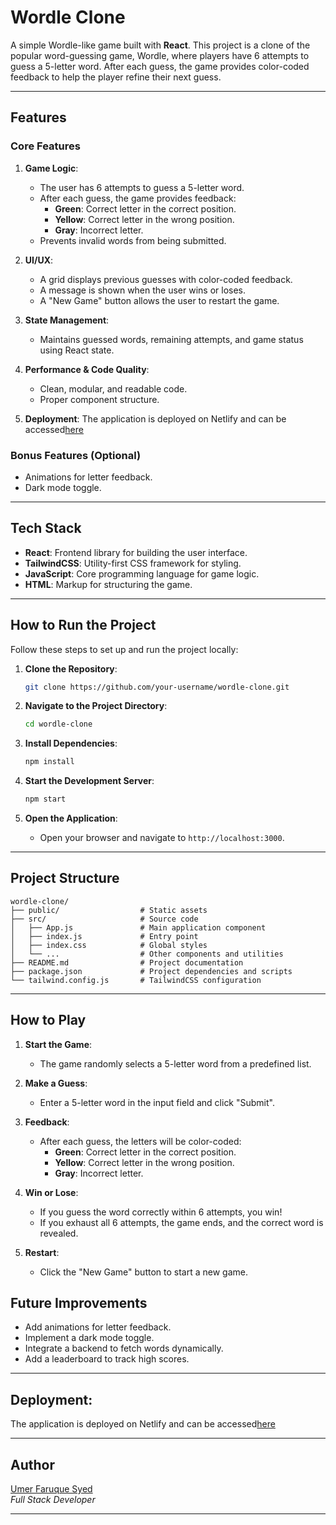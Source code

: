 # Wordle Clone

A simple Wordle-like game built with **React**. This project is a clone of the popular word-guessing game, Wordle, where players have 6 attempts to guess a 5-letter word. After each guess, the game provides color-coded feedback to help the player refine their next guess.

---

## Features

### Core Features
1. **Game Logic**:
   - The user has 6 attempts to guess a 5-letter word.
   - After each guess, the game provides feedback:
     - **Green**: Correct letter in the correct position.
     - **Yellow**: Correct letter in the wrong position.
     - **Gray**: Incorrect letter.
   - Prevents invalid words from being submitted.

2. **UI/UX**:
   - A grid displays previous guesses with color-coded feedback.
   - A message is shown when the user wins or loses.
   - A "New Game" button allows the user to restart the game.

3. **State Management**:
   - Maintains guessed words, remaining attempts, and game status using React state.

4. **Performance & Code Quality**:
   - Clean, modular, and readable code.
   - Proper component structure.
  
5. **Deployment**:
   The application is deployed on Netlify and can be accessed[here](https://my-wordleclone.netlify.app/)

### Bonus Features (Optional)
- Animations for letter feedback.
- Dark mode toggle.

---

## Tech Stack

- **React**: Frontend library for building the user interface.
- **TailwindCSS**: Utility-first CSS framework for styling.
- **JavaScript**: Core programming language for game logic.
- **HTML**: Markup for structuring the game.

---

## How to Run the Project

Follow these steps to set up and run the project locally:

1. **Clone the Repository**:
   ```bash
   git clone https://github.com/your-username/wordle-clone.git
   ```

2. **Navigate to the Project Directory**:
   ```bash
   cd wordle-clone
   ```

3. **Install Dependencies**:
   ```bash
   npm install
   ```

4. **Start the Development Server**:
   ```bash
   npm start
   ```

5. **Open the Application**:
   - Open your browser and navigate to `http://localhost:3000`.

---

## Project Structure

```
wordle-clone/
├── public/                  # Static assets
├── src/                     # Source code
│   ├── App.js               # Main application component
│   ├── index.js             # Entry point
│   ├── index.css            # Global styles
│   └── ...                  # Other components and utilities
├── README.md                # Project documentation
├── package.json             # Project dependencies and scripts
└── tailwind.config.js       # TailwindCSS configuration
```

---

## How to Play

1. **Start the Game**:
   - The game randomly selects a 5-letter word from a predefined list.

2. **Make a Guess**:
   - Enter a 5-letter word in the input field and click "Submit".

3. **Feedback**:
   - After each guess, the letters will be color-coded:
     - **Green**: Correct letter in the correct position.
     - **Yellow**: Correct letter in the wrong position.
     - **Gray**: Incorrect letter.

4. **Win or Lose**:
   - If you guess the word correctly within 6 attempts, you win!
   - If you exhaust all 6 attempts, the game ends, and the correct word is revealed.

5. **Restart**:
   - Click the "New Game" button to start a new game.


## Future Improvements

- Add animations for letter feedback.
- Implement a dark mode toggle.
- Integrate a backend to fetch words dynamically.
- Add a leaderboard to track high scores.

---

## Deployment:

The application is deployed on Netlify and can be accessed[here](https://my-wordleclone.netlify.app/)

---

## Author

[Umer Faruque Syed](https://github.com/umar710)  
*Full Stack Developer*

---
```

